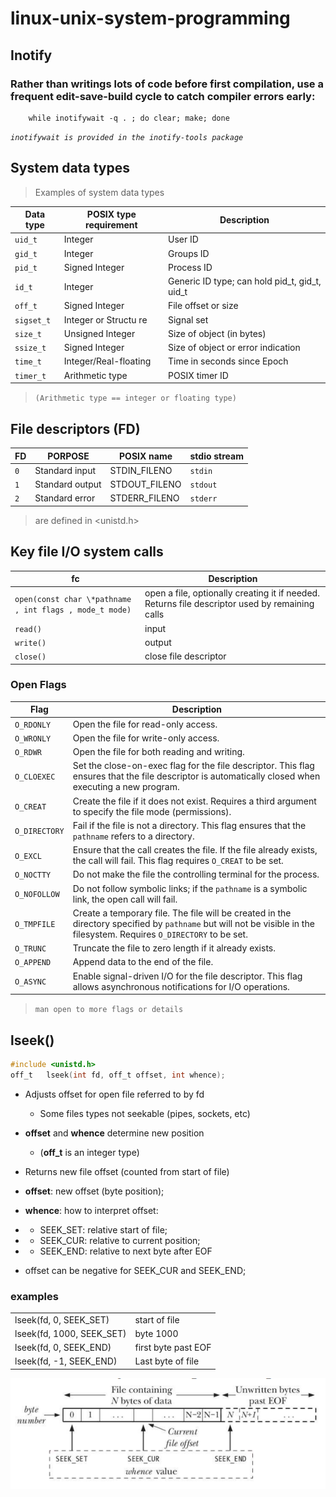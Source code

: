 # linux-unix-system-programming

## Inotify

### Rather than writings lots of code before first compilation, use a frequent **edit-save-build** cycle to catch compiler errors early:

```shell
    while inotifywait -q . ; do clear; make; done
```

*`inotifywait is provided in the inotify-tools package`*

## System data types

> Examples of system data types


| Data type | POSIX type requirement | Description |
|-----------|------------------------|-------------|
| `uid_t` | Integer | User ID |
| `gid_t` | Integer | Groups ID |
| `pid_t` | Signed Integer | Process ID |
| `id_t` | Integer | Generic ID type; can hold pid_t, gid_t, uid_t|
| `off_t` | Signed Integer | File offset or size|
| `sigset_t` | Integer or Structu     re | Signal set |
| `size_t` | Unsigned Integer | Size of object (in bytes) |
| `ssize_t` | Signed Integer | Size of object or error indication |
| `time_t` | Integer/Real-floating | Time in seconds since Epoch |
| `timer_t` | Arithmetic type | POSIX timer ID |

> `(Arithmetic type == integer or floating type)`

## File descriptors (FD)

| FD | PORPOSE | POSIX name | stdio stream |
|----|---------|------------|--------------|
| `0` | Standard input | STDIN_FILENO | `stdin` |
| `1` | Standard output | STDOUT_FILENO | `stdout` |
| `2` | Standard error | STDERR_FILENO | `stderr` |

> are defined in <unistd.h>

 ## Key file I/O system calls

| fc | Description |
|----|---------|
| `open(const char \*pathname , int flags , mode_t mode)` | open a file, optionally creating it if needed. Returns file descriptor used by remaining calls |
| `read()` | input |
| `write()` | output |
| `close()` | close file descriptor |

### Open Flags

| Flag         | Description                                                                                           |
|--------------|-------------------------------------------------------------------------------------------------------|
| `O_RDONLY`   | Open the file for read-only access.                                                                   |
| `O_WRONLY`   | Open the file for write-only access.                                                                  |
| `O_RDWR`     | Open the file for both reading and writing.                                                           |
| `O_CLOEXEC`  | Set the close-on-exec flag for the file descriptor. This flag ensures that the file descriptor is automatically closed when executing a new program. |
| `O_CREAT`    | Create the file if it does not exist. Requires a third argument to specify the file mode (permissions). |
| `O_DIRECTORY`| Fail if the file is not a directory. This flag ensures that the `pathname` refers to a directory.       |
| `O_EXCL`     | Ensure that the call creates the file. If the file already exists, the call will fail. This flag requires `O_CREAT` to be set. |
| `O_NOCTTY`   | Do not make the file the controlling terminal for the process.                                        |
| `O_NOFOLLOW` | Do not follow symbolic links; if the `pathname` is a symbolic link, the open call will fail.            |
| `O_TMPFILE`  | Create a temporary file. The file will be created in the directory specified by `pathname` but will not be visible in the filesystem. Requires `O_DIRECTORY` to be set. |
| `O_TRUNC`    | Truncate the file to zero length if it already exists.                                                  |
| `O_APPEND`   | Append data to the end of the file.                                                                    |
| `O_ASYNC`    | Enable signal-driven I/O for the file descriptor. This flag allows asynchronous notifications for I/O operations. |

> `man open to more flags or details`

## lseek()

```c
#include <unistd.h>
off_t   lseek(int fd, off_t offset, int whence);
```

* Adjusts offset for open file referred to by fd
  * Some files types not seekable (pipes, sockets, etc)
* **offset** and **whence** determine new position
  * (**off_t** is an integer type)
* Returns new file offset (counted from start of file)
  
* **offset**: new offset (byte position);
* **whence**: how to interpret offset:
* * SEEK_SET: relative start of file;
* * SEEK_CUR: relative to current position;
* * SEEK_END: relative to next byte after EOF
* offset can be negative for SEEK_CUR and SEEK_END;

### examples

|||
|-|-|
| lseek(fd, 0, SEEK_SET) | start of file |
| lseek(fd, 1000, SEEK_SET) | byte 1000 |
| lseek(fd, 0, SEEK_END) | first byte past EOF |
| lseek(fd, -1, SEEK_END) | Last byte of file |

![lseek whence](./img/lseek_whence.png)

<!-- ## File descriptor table

Per-process table with one entry for each FD opened by process:
* Flags controlling operation 
 -->